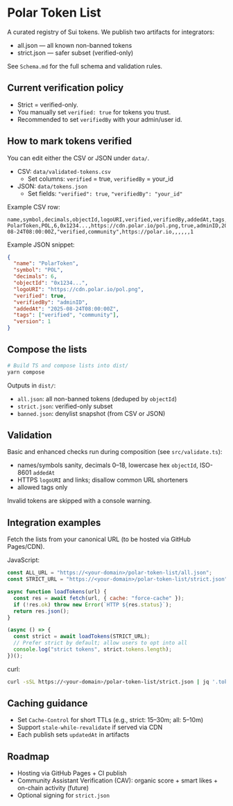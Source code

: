 # Polar Token List

A curated registry of Sui tokens. We publish two artifacts for integrators:

- all.json — all known non-banned tokens
- strict.json — safer subset (verified-only)

See `Schema.md` for the full schema and validation rules.

## Current verification policy

- Strict = verified-only.
- You manually set `verified: true` for tokens you trust.
- Recommended to set `verifiedBy` with your admin/user id.

## How to mark tokens verified

You can edit either the CSV or JSON under `data/`.

- CSV: `data/validated-tokens.csv`
  - Set columns: `verified` = true, `verifiedBy` = your_id
- JSON: `data/tokens.json`
  - Set fields: `"verified": true`, `"verifiedBy": "your_id"`

Example CSV row:

```csv
name,symbol,decimals,objectId,logoURI,verified,verifiedBy,addedAt,tags,website,twitter,github,discord,telegram,description,version
PolarToken,POL,6,0x1234...,https://cdn.polar.io/pol.png,true,adminID,2025-08-24T08:00:00Z,"verified,community",https://polar.io,,,,,,1
```

Example JSON snippet:

```json
{
  "name": "PolarToken",
  "symbol": "POL",
  "decimals": 6,
  "objectId": "0x1234...",
  "logoURI": "https://cdn.polar.io/pol.png",
  "verified": true,
  "verifiedBy": "adminID",
  "addedAt": "2025-08-24T08:00:00Z",
  "tags": ["verified", "community"],
  "version": 1
}
```

## Compose the lists

```bash
# Build TS and compose lists into dist/
yarn compose
```

Outputs in `dist/`:

- `all.json`: all non-banned tokens (deduped by `objectId`)
- `strict.json`: verified-only subset
- `banned.json`: denylist snapshot (from CSV or JSON)

## Validation

Basic and enhanced checks run during composition (see `src/validate.ts`):

- names/symbols sanity, decimals 0–18, lowercase hex `objectId`, ISO-8601 `addedAt`
- HTTPS `logoURI` and links; disallow common URL shorteners
- allowed tags only

Invalid tokens are skipped with a console warning.

## Integration examples

Fetch the lists from your canonical URL (to be hosted via GitHub Pages/CDN).

JavaScript:

```js
const ALL_URL = "https://<your-domain>/polar-token-list/all.json";
const STRICT_URL = "https://<your-domain>/polar-token-list/strict.json";

async function loadTokens(url) {
  const res = await fetch(url, { cache: "force-cache" });
  if (!res.ok) throw new Error(`HTTP ${res.status}`);
  return res.json();
}

(async () => {
  const strict = await loadTokens(STRICT_URL);
  // Prefer strict by default; allow users to opt into all
  console.log("strict tokens", strict.tokens.length);
})();
```

curl:

```bash
curl -sSL https://<your-domain>/polar-token-list/strict.json | jq '.tokens | length'
```

## Caching guidance

- Set `Cache-Control` for short TTLs (e.g., strict: 15–30m; all: 5–10m)
- Support `stale-while-revalidate` if served via CDN
- Each publish sets `updatedAt` in artifacts

## Roadmap

- Hosting via GitHub Pages + CI publish
- Community Assistant Verification (CAV): organic score + smart likes + on-chain activity (future)
- Optional signing for `strict.json`
